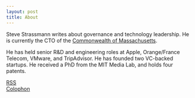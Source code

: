 ```yaml
---
layout: post
title: About
---
```

<style> i { color: #666;}</style>
<link href="//maxcdn.bootstrapcdn.com/font-awesome/4.2.0/css/font-awesome.min.css" rel="stylesheet">

Steve Strassmann writes about governance and technology leadership. 
He is currently the CTO of the [Commonwealth of Massachusetts](http://mass.gov/massit).

He has held senior R&D and engineering roles at Apple, Orange/France
Telecom, VMware, and TripAdvisor. He has founded two VC-backed
startups. He received a PhD from the MIT Media Lab, and holds four
patents.


<i class="fa fa-rss fa-fw"></i> [RSS](feed.xml)<br/>
<i class="fa fa-wrench fa-fw"></i> [Colophon](colophon.html)
